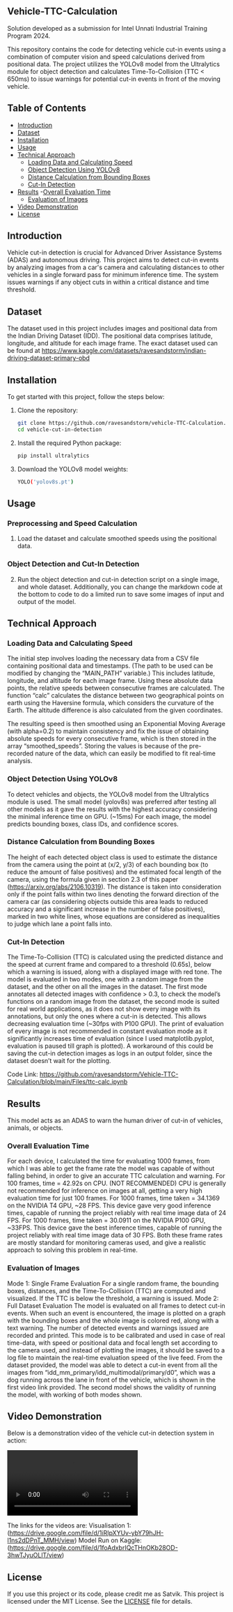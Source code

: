 ## Vehicle-TTC-Calculation
Solution developed as a submission for Intel Unnati Industrial Training Program 2024.

This repository contains the code for detecting vehicle cut-in events using a combination of computer vision and speed calculations derived from positional data. The project utilizes the YOLOv8 model from the Ultralytics module for object detection and calculates Time-To-Collision (TTC < 650ms) to issue warnings for potential cut-in events in front of the moving vehicle.

## Table of Contents

- [Introduction](#introduction)
- [Dataset](#dataset)
- [Installation](#installation)
- [Usage](#usage)
- [Technical Approach](#technical-approach)
    - [Loading Data and Calculating Speed](#loading-data-and-calculating-speed)
    - [Object Detection Using YOLOv8](#object-detection-using-yolov8)
    - [Distance Calculation from Bounding Boxes](#distance-calculation-from-bounding-boxes)
    - [Cut-In Detection](#cut-in-detection)
- [Results](#results)
    -[Overall Evaluation Time](#overall-evaluation-time)
    - [Evaluation of Images](#evaluation-of-images)
- [Video Demonstration](#video-demonstration)
- [License](#license)

## Introduction

Vehicle cut-in detection is crucial for Advanced Driver Assistance Systems (ADAS) and autonomous driving. This project aims to detect cut-in events by analyzing images from a car's camera and calculating distances to other vehicles in a single forward pass for minimum inference time. The system issues warnings if any object cuts in within a critical distance and time threshold.

## Dataset

The dataset used in this project includes images and positional data from the Indian Driving Dataset (IDD). The positional data comprises latitude, longitude, and altitude for each image frame. The exact dataset used can be found at https://www.kaggle.com/datasets/ravesandstorm/indian-driving-dataset-primary-obd

## Installation

To get started with this project, follow the steps below:

1. Clone the repository:
    ```bash
    git clone https://github.com/ravesandstorm/vehicle-TTC-Calculation.git
    cd vehicle-cut-in-detection
    ```

2. Install the required Python package:
    ```bash
    pip install ultralytics
    ```

3. Download the YOLOv8 model weights:
    ```bash
    YOLO('yolov8s.pt')
    ```

## Usage

### Preprocessing and Speed Calculation

1. Load the dataset and calculate smoothed speeds using the positional data.

### Object Detection and Cut-In Detection

2. Run the object detection and cut-in detection script on a single image, and whole dataset. Additionally, you can change the markdown code at the bottom to code to do a limited run to save some images of input and output of the model. 

## Technical Approach

### Loading Data and Calculating Speed

The initial step involves loading the necessary data from a CSV file containing positional data and timestamps. (The path to be used can be modified by changing the “MAIN_PATH” variable.) This includes latitude, longitude, and altitude for each image frame. Using these absolute data points, the relative speeds between consecutive frames are calculated.
The function “calc” calculates the distance between two geographical points on earth using the Haversine formula, which considers the curvature of the Earth. The altitude difference is also calculated from the given coordinates.

The resulting speed is then smoothed using an Exponential Moving Average (with alpha=0.2) to maintain consistency and fix the issue of obtaining absolute speeds for every consecutive frame, which is then stored in the array “smoothed_speeds”. Storing the values is because of the pre-recorded nature of the data, which can easily be modified to fit real-time analysis.

### Object Detection Using YOLOv8

To detect vehicles and objects, the YOLOv8 model from the Ultralytics module is used. The small model (yolov8s) was preferred after testing all other models as it gave the results with the highest accuracy considering the minimal inference time on GPU. (~15ms)
For each image, the model predicts bounding boxes, class IDs, and confidence scores.

### Distance Calculation from Bounding Boxes

The height of each detected object class is used to estimate the distance from the camera using the point at (x/2, y/3) of each bounding box (to reduce the amount of false positives) and the estimated focal length of the camera, using the formula given in section 2.3 of this paper (https://arxiv.org/abs/2106.10319). The distance is taken into consideration only if the point falls within two lines denoting the forward direction of the camera car (as considering objects outside this area leads to reduced accuracy and a significant increase in the number of false positives), marked in two white lines, whose equations are considered as inequalities to judge which lane a point falls into.

### Cut-In Detection

The Time-To-Collision (TTC) is calculated using the predicted distance and the speed at current frame and compared to a threshold (0.65s), below which a warning is issued, along with a displayed image with red tone. The model is evaluated in two modes, one with a random image from the dataset, and the other on all the images in the dataset. The first mode annotates all detected images with confidence > 0.3, to check the model’s functions on a random image from the dataset, the second mode is suited for real world applications, as it does not show every image with its annotations, but only the ones where a cut-in is detected. This allows decreasing evaluation time (~30fps with P100 GPU). The print of evaluation of every image is not recommended in constant evaluation mode as it significantly increases time of evaluation (since I used matplotlib.pyplot, evaluation is paused till graph is plotted). A workaround of this could be saving the cut-in detection images as logs in an output folder, since the dataset doesn’t wait for the plotting. 

Code Link: https://github.com/ravesandstorm/Vehicle-TTC-Calculation/blob/main/Files/ttc-calc.ipynb

## Results

This model acts as an ADAS to warn the human driver of cut-in of vehicles, animals, or objects.

### Overall Evaluation Time

For each device, I calculated the time for evaluating 1000 frames, from which I was able to get the frame rate the model was capable of without falling behind, in order to give an accurate TTC calculation and warning.
For 100 frames, time = 42.92s on CPU. (NOT RECOMMENDED) 
CPU is generally not recommended for inference on images at all, getting a very high evaluation time for just 100 frames.
For 1000 frames, time taken = 34.1369 on the NVIDIA T4 GPU, ~28 FPS. 
This device gave very good inference times, capable of running the project reliably with real time image data of 24 FPS.
For 1000 frames, time taken = 30.0911 on the NVIDIA P100 GPU, ~33FPS. 
This device gave the best inference times, capable of running the project reliably with real time image data of 30 FPS.
Both these frame rates are mostly standard for monitoring cameras used, and give a realistic approach to solving this problem in real-time.

### Evaluation of Images

Mode 1: Single Frame Evaluation
For a single random frame, the bounding boxes, distances, and the Time-To-Collision (TTC) are computed and visualized. If the TTC is below the threshold, a warning is issued. 
Mode 2: Full Dataset Evaluation
The model is evaluated on all frames to detect cut-in events. When such an event is encountered, the image is plotted on a graph with the bounding boxes and the whole image is colored red, along with a text warning. The number of detected events and warnings issued are recorded and printed.
This mode is to be calibrated and used in case of real time-data, with speed or positional data and focal length set according to the camera used, and instead of plotting the images, it should be saved to a log file to maintain the real-time evaluation speed of the live feed.
From the dataset provided, the model was able to detect a cut-in event from all the images from “idd_mm_primary/idd_multimodal/primary/d0”, which was a dog running across the lane in front of the vehicle, which is shown in the first video link provided. The second model shows the validity of running the model, with working of both modes shown. 

## Video Demonstration
Below is a demonstration video of the vehicle cut-in detection system in action:

<video controls>
  <source src="https://drive.google.com/uc?export=download&id=1iRIpXYUv-ybY79hJH-l1ns2dDPnT_MMH" type="video/mp4">
  Your browser does not support the video tag.
</video>

The links for the videos are:
Visualisation 1:     (https://drive.google.com/file/d/1iRIpXYUv-ybY79hJH-l1ns2dDPnT_MMH/view)
Model Run on Kaggle: (https://drive.google.com/file/d/1foAdxbrIQcTHnOKb28OD-3hwTJyuOLlT/view)

## License

If you use this project or its code, please credit me as Satvik.
This project is licensed under the MIT License. See the [LICENSE](LICENSE) file for details.
